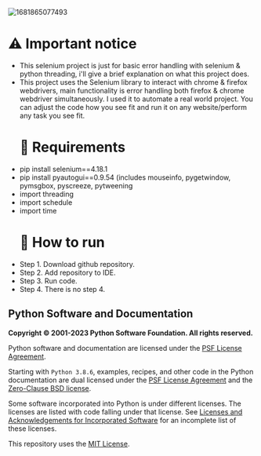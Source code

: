 ![1681865077493](https://github.com/D3ADSHOTI/Selenium-Error-handler/assets/76398764/726092cd-64ce-4d0f-abbd-bae9ca79a8bd)

<h1 tabindex="-1" class="heading-element" dir="auto"><g-emoji class="g-emoji" alias="warning">⚠️</g-emoji> Important notice</h1>
<ul dir="auto">
<li>This selenium project is just for basic error handling with selenium & python threading, i'll give a brief explanation on what this project does.</li>
<li>This project uses the Selenium library to interact with chrome & firefox webdrivers, main functionality is error handling both firefox & chrome webdriver simultaneously. I used it to automate a real world project. You can adjust the code how you see fit and run it on any website/perform any task you see fit.</li>
<h1 tabindex="-1" class="heading-element" dir="auto"><g-emoji class="g-emoji" alias="warning"> 🌟 </g-emoji> Requirements</h1>
<li>pip install selenium==4.18.1</li>
<li>pip install pyautogui==0.9.54 (includes mouseinfo, pygetwindow, pymsgbox, pyscreeze, pytweening</li>
<li>import threading</li>
<li>import schedule</li>
<li>import time</li>
<h1 tabindex="-1" class="heading-element" dir="auto"><g-emoji class="g-emoji" alias="warning"> 🎉 </g-emoji> How to run</h1>
<li>Step 1. Download github repository.</li>
<li>Step 2. Add repository to IDE.</li>
<li>Step 3. Run code.</li>
<li>Step 4. There is no step 4.</li>
</ul>

<h2 tabindex="-1" class="heading-element" dir="auto">Python Software and Documentation</h2>
<p dir="auto"><strong>Copyright © 2001-2023 Python Software Foundation. All rights reserved.</strong></p>
<p dir="auto">Python software and documentation are licensed under the <a href="https://docs.python.org/3/license.html#psf-license" rel="nofollow">PSF License Agreement</a>.</p>
<p dir="auto">Starting with <code>Python 3.8.6</code>, examples, recipes, and other code in the Python documentation are dual licensed under the <a href="https://docs.python.org/3/license.html#psf-license" rel="nofollow">PSF License Agreement</a> and the <a href="https://docs.python.org/3/license.html#zero-clause-bsd-license-for-code-in-the-python-release-documentation" rel="nofollow">Zero-Clause BSD license</a>.</p>
<p dir="auto">Some software incorporated into Python is under different licenses. The licenses are listed with code falling under that license. See <a href="https://docs.python.org/3/license.html#otherlicenses" rel="nofollow">Licenses and Acknowledgements for Incorporated Software</a> for an incomplete list of these licenses.</p>
<p dir="auto">This repository uses the <a href="/exercism/python/blob/main/LICENSE">MIT License</a>.</p>
